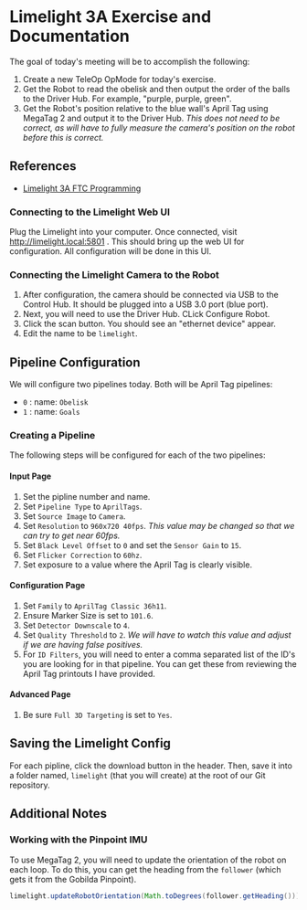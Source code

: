 # Limelight 3A Exercise and Documentation

The goal of today's meeting will be to accomplish the following:

1. Create a new TeleOp OpMode for today's exercise.
2. Get the Robot to read the obelisk and then output the order of the balls to the Driver Hub. For example, "purple, purple, green".
3. Get the Robot's position relative to the blue wall's April Tag using MegaTag 2 and output it to the Driver Hub. *This does not need to be correct, as will have to fully measure the camera's position on the robot before this is correct.*

## References

- [Limelight 3A FTC Programming](https://docs.limelightvision.io/docs/docs-limelight/apis/ftc-programming)

### Connecting to the Limelight Web UI

Plug the Limelight into your computer. Once connected, visit http://limelight.local:5801 . This should bring up the web UI for configuration. All configuration will be done in this UI.

### Connecting the Limelight Camera to the Robot

1. After configuration, the camera should be connected via USB to the Control Hub. It should be plugged into a USB 3.0 port (blue port). 
2. Next, you will need to use the Driver Hub. CLick Configure Robot.
3. Click the scan button. You should see an "ethernet device" appear.
4. Edit the name to be `limelight`.

## Pipeline Configuration

We will configure two pipelines today. Both will be April Tag pipelines:

- `0` : name: `Obelisk`
- `1` : name: `Goals`

### Creating a Pipeline

The following steps will be configured for each of the two pipelines:

#### Input Page

1. Set the pipline number and name.
2. Set `Pipeline Type` to `AprilTags`.
3. Set `Source Image` to `Camera`.
4. Set `Resolution` to `960x720 40fps`. *This value may be changed so that we can try to get near 60fps.*
5. Set `Black Level Offset` to `0` and set the `Sensor Gain` to `15`.
6. Set `Flicker Correction` to `60hz`.
7. Set exposure to a value where the April Tag is clearly visible.

#### Configuration Page

1. Set `Family` to `AprilTag Classic 36h11`.
2. Ensure Marker Size is set to `101.6`.
3. Set `Detector Downscale` to `4`.
4. Set `Quality Threshold` to `2`. *We will have to watch this value and adjust if we are having false positives.*
5. For `ID Filters`, you will need to enter a comma separated list of the ID's you are looking for in that pipeline. You can get these from reviewing the April Tag printouts I have provided.

#### Advanced Page

1. Be sure `Full 3D Targeting` is set to `Yes`.

## Saving the Limelight Config

For each pipline, click the download button in the header. Then, save it into a folder named, `limelight` (that you will create) at the root of our Git repository.

## Additional Notes

### Working with the Pinpoint IMU

To use MegaTag 2, you will need to update the orientation of the robot on each loop. To do this, you can get the heading from the `follower` (which gets it from the Gobilda Pinpoint).

```java
limelight.updateRobotOrientation(Math.toDegrees(follower.getHeading()));
```